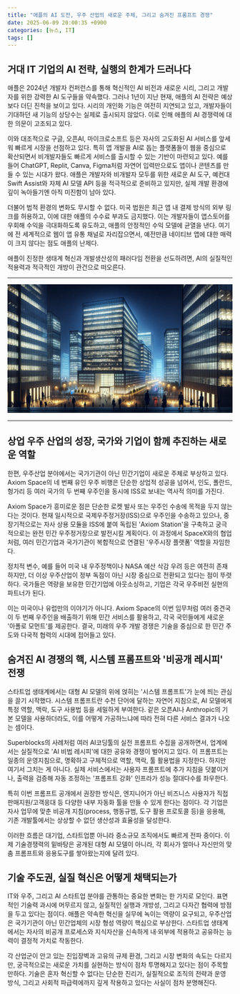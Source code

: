 ```yaml
---
title: "애플의 AI 도전, 우주 산업의 새로운 주체, 그리고 숨겨진 프롬프트 경쟁"
date: 2025-06-09 20:00:35 +0900
categories: [뉴스, IT]
tags: []
---
```


## 거대 IT 기업의 AI 전략, 실행의 한계가 드러나다

애플은 2024년 개발자 컨퍼런스를 통해 혁신적인 AI 비전과 새로운 시리, 그리고 개발자를 위한 강력한 AI 도구들을 약속했다. 그러나 1년이 지난 현재, 애플의 AI 전략은 예상보다 더딘 진척을 보이고 있다. 시리의 개인화 기능은 여전히 지연되고 있고, 개발자들이 기대하던 새 기능의 상당수는 실제로 출시되지 않았다. 이로 인해 애플의 AI 경쟁력에 대한 의문이 고조되고 있다.

이와 대조적으로 구글, 오픈AI, 마이크로소프트 등은 자사의 고도화된 AI 서비스를 앞세워 빠르게 시장을 선점하고 있다. 특히 앱 개발을 AI로 돕는 플랫폼들이 웹을 중심으로 확산되면서 비개발자들도 빠르게 서비스를 출시할 수 있는 기반이 마련되고 있다. 예를 들어 ChatGPT, Replit, Canva, Figma처럼 자연어 입력만으로도 앱이나 콘텐츠를 만들 수 있는 시대가 왔다. 애플은 개발자와 비개발자 모두를 위한 새로운 AI 도구, 예컨대 Swift Assist와 자체 AI 모델 API 등을 적극적으로 준비하고 있지만, 실제 개발 환경에 깊이 녹아들기엔 아직 미진함이 남아 있다.

더불어 법적 환경의 변화도 무시할 수 없다. 미국 법원은 최근 앱 내 결제 방식의 외부 링크를 허용하고, 이에 대한 애플의 수수료 부과도 금지했다. 이는 개발자들이 앱스토어를 우회해 수익을 극대화하도록 유도하고, 애플의 안정적인 수익 모델에 균열을 낸다. 여기에 전 세계적으로 웹이 앱 유통 채널로 자리잡으면서, 예전만큼 네이티브 앱에 대한 매력이 크지 않다는 점도 애플의 난제다.

애플이 진정한 생태계 혁신과 개발생산성의 패러다임 전환을 선도하려면, AI의 실질적인 적용력과 적극적인 개방이 관건으로 떠오른다.

---

![밤하늘 아래 조명이 켜진 대형 IT 본사 건물 전경](assets/img/2025-06-09-8e50df53-a81e-416d-8833-47bb85c8ee02/1749466896442.png)

---

## 상업 우주 산업의 성장, 국가와 기업이 함께 추진하는 새로운 역할

한편, 우주산업 분야에서는 국가기관이 아닌 민간기업이 새로운 주체로 부상하고 있다. Axiom Space의 네 번째 유인 우주 비행은 단순한 상업적 성공을 넘어서, 인도, 폴란드, 헝가리 등 여러 국가의 두 번째 우주인을 동시에 ISS로 보내는 역사적 의미를 가진다.

Axiom Space가 흥미로운 점은 단순한 로켓 발사 또는 우주인 수송에 목적을 두지 않는다는 것이다. 현재 일시적으로 국제우주정거장(ISS)으로 우주인을 수송하고 있으나, 중장기적으로는 자사 상용 모듈을 ISS에 붙여 독립된 'Axiom Station'을 구축하고 궁극적으로는 완전 민간 우주정거장으로 발전시킬 계획이다. 이 과정에서 SpaceX와의 협업처럼, 여러 민간기업과 국가기관이 복합적으로 연결된 '우주시장 플랫폼' 역할을 자임한다.

정치적 변수, 예를 들어 미국 내 우주정책이나 NASA 예산 삭감 우려 등은 여전히 존재하지만, 더 이상 우주산업이 정부 독점이 아닌 시장 중심으로 전환되고 있다는 점이 뚜렷하다. 국가들은 역량을 보유한 민간기업에 아웃소싱하고, 기업은 각국 우주비전 실현의 파트너가 된다.

이는 미국이나 유럽만의 이야기가 아니다. Axiom Space의 이번 임무처럼 여러 중견국이 두 번째 우주인을 배출하기 위해 민간 서비스를 활용하고, 각국 국민들에게 새로운 '아폴로 모먼트'를 제공한다. 결국, 미래의 우주 개발 경쟁은 기술을 중심으로 한 민간 주도와 다국적 협력의 시대에 접어들고 있다.

## 숨겨진 AI 경쟁의 핵, 시스템 프롬프트와 '비공개 레시피' 전쟁

스타트업 생태계에서는 대형 AI 모델의 위에 얹히는 '시스템 프롬프트'가 눈에 띄는 관심을 끌기 시작했다. 시스템 프롬프트란 수천 단어에 달하는 자연어 지침으로, AI 모델에게 특정 역할, 맥락, 도구 사용법 등을 세밀하게 부여한다. 같은 오픈AI나 Anthropic의 기본 모델을 사용하더라도, 이를 어떻게 가공하느냐에 따라 전혀 다른 서비스 결과가 나오는 셈이다.

Superblocks의 사례처럼 여러 AI코딩툴의 실전 프롬프트 수집을 공개하면서, 업계에서는 실질적으로 'AI 비법 레시피'에 대한 공유와 경쟁이 벌어지고 있다. 이 프롬프트는 일종의 운영지침으로, 명확하고 구체적으로 역할, 맥락, 툴 활용법을 지정한다. 하지만 여기서 그치는 게 아니다. 실제 서비스에서는 사용자 프롬프트에 추가 지침을 덧붙이거나, 출력을 검증해 자동 조정하는 '프롬프트 강화' 인프라가 성능 절대다수를 좌우한다.

특히 이번 프롬프트 공개에서 권장한 방식은, 엔지니어가 아닌 비즈니스 사용자가 직접 판매지원/고객응대 등 다양한 내부 자동화 툴을 만들 수 있게 한다는 점이다. 각 기업은 자사 업무에 맞춘 비공개 지침(process, 행동규범, 도구 활용 프로토콜 등)을 응용해, 기존 개발툴에서는 상상할 수 없던 생산성과 효율성을 달성한다.

이러한 흐름은 대기업, 스타트업뿐 아니라 중소규모 조직에서도 빠르게 전파 중이다. 이제 기술경쟁력의 밑바탕은 공개된 대형 AI 모델이 아니라, 각 회사가 얼마나 자신만의 맞춤 프롬프트와 응용도구를 쌓아왔는지에 달려 있다.

## 기술 주도권, 실질 혁신은 어떻게 채택되는가

IT와 우주, 그리고 AI 스타트업 분야를 관통하는 중요한 변화는 한 가지로 모인다. 표면적인 기술력 과시에 머무르지 않고, 실질적인 실행과 개방성, 그리고 다자간 협력에 방점을 두고 있다는 점이다. 애플은 약속한 혁신을 실무에 녹이는 역량이 요구되고, 우주산업은 국가기관이 아닌 민간업체의 시장 형성 역량이 핵심으로 부상한다. 스타트업 생태계에서는 자사의 비공개 프로세스와 지식자산을 신속하게 내·외부에 적용하고 공유하는 능력이 결정적 가치로 작동한다.

각 산업군이 안고 있는 진입장벽과 고유의 규제 환경, 그리고 시장 변화의 속도는 다르지만, 궁극적으로는 새로운 가치를 실현하는 방식이 점차 투명해지고 있다는 점이 주목할 만하다. 기술은 혼자 혁신할 수 없다는 단순한 진리가, 실질적으로 조직의 전략과 운영 방식, 그리고 사회적 파급력에까지 깊게 작용하고 있다는 사실이 점차 분명해진다.

